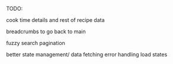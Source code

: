 TODO:

cook time details and rest of recipe data

breadcrumbs to go back to main

fuzzy search
pagination

better state management/ data fetching
error handling
load states
